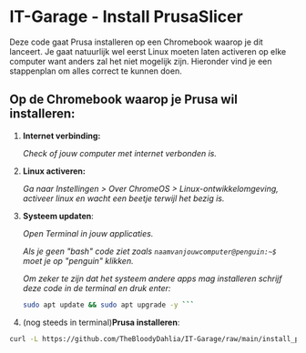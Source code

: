 # IT-Garage - Install PrusaSlicer
Deze code gaat Prusa installeren op een Chromebook waarop je dit lanceert. 
Je gaat natuurlijk wel eerst Linux moeten laten activeren op elke computer want anders zal het niet mogelijk zijn.
Hieronder vind je een stappenplan om alles correct te kunnen doen.


## Op de Chromebook waarop je Prusa wil installeren:
1. **Internet verbinding:**
  
   *Check of jouw computer met internet verbonden is.*
2. **Linux activeren:**
  
   *Ga naar Instellingen > Over ChromeOS > Linux-ontwikkelomgeving, activeer linux en wacht een beetje terwijl het bezig is.*
3. **Systeem updaten**:
  
    *Open Terminal in jouw applicaties.*

    *Als je geen "bash" code ziet zoals ```naamvanjouwcomputer@penguin:~$``` moet je op "penguin" klikken.*

    *Om zeker te zijn dat het systeem andere apps mag installeren schrijf deze code in de terminal en druk enter:*

    ```bash
   sudo apt update && sudo apt upgrade -y ```
4. (nog steeds in terminal)**Prusa installeren**: 

  ```bash
  curl -L https://github.com/TheBloodyDahlia/IT-Garage/raw/main/install_prusa.sh | bash```
